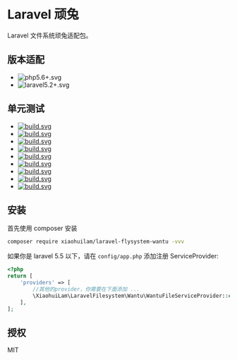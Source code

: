 # Laravel 顽兔
Laravel 文件系统顽兔适配包。


## 版本适配
- ![php5.6+.svg](https://img.shields.io/badge/PHP-5.6+-4c1.svg)
- ![laravel5.2+.svg](https://img.shields.io/badge/Laravel-5.0+-4c1.svg)

## 单元测试
- [![build.svg](https://badges.herokuapp.com/travis/xiaohuilam/laravel-flysystem-wantu?branch=master&env=LARAVEL=%275.8.*%27&label=5.8)](https://travis-ci.org/xiaohuilam/laravel-flysystem-wantu)
- [![build.svg](https://badges.herokuapp.com/travis/xiaohuilam/laravel-flysystem-wantu?branch=master&env=LARAVEL=%275.7.*%27&label=5.7)](https://travis-ci.org/xiaohuilam/laravel-flysystem-wantu)
- [![build.svg](https://badges.herokuapp.com/travis/xiaohuilam/laravel-flysystem-wantu?branch=master&env=LARAVEL=%275.6.*%27&label=5.6)](https://travis-ci.org/xiaohuilam/laravel-flysystem-wantu)
- [![build.svg](https://badges.herokuapp.com/travis/xiaohuilam/laravel-flysystem-wantu?branch=master&env=LARAVEL=%275.5.*%27&label=5.5)](https://travis-ci.org/xiaohuilam/laravel-flysystem-wantu)
- [![build.svg](https://badges.herokuapp.com/travis/xiaohuilam/laravel-flysystem-wantu?branch=master&env=LARAVEL=%275.4.*%27&label=5.4)](https://travis-ci.org/xiaohuilam/laravel-flysystem-wantu)
- [![build.svg](https://badges.herokuapp.com/travis/xiaohuilam/laravel-flysystem-wantu?branch=master&env=LARAVEL=%275.3.*%27&label=5.3)](https://travis-ci.org/xiaohuilam/laravel-flysystem-wantu)
- [![build.svg](https://badges.herokuapp.com/travis/xiaohuilam/laravel-flysystem-wantu?branch=master&env=LARAVEL=%275.2.*%27&label=5.2)](https://travis-ci.org/xiaohuilam/laravel-flysystem-wantu)
- [![build.svg](https://badges.herokuapp.com/travis/xiaohuilam/laravel-flysystem-wantu?branch=master&env=LARAVEL=%275.1.*%27&label=5.1)](https://travis-ci.org/xiaohuilam/laravel-flysystem-wantu)
- [![build.svg](https://badges.herokuapp.com/travis/xiaohuilam/laravel-flysystem-wantu?branch=master&env=LARAVEL=%275.0.*%27&label=5.0)](https://travis-ci.org/xiaohuilam/laravel-flysystem-wantu)


## 安装

首先使用 composer 安装

```bash
composer require xiaohuilam/laravel-flysystem-wantu -vvv
```
如果你是 laravel 5.5 以下，请在 `config/app.php` 添加注册 ServiceProvider:
```php
<?php
return [
    'providers' => [
        //其他的provider，你需要在下面添加 ...
        \XiaohuiLam\LaravelFilesystem\Wantu\WantuFileServiceProvider::class,
    ],
];
```


## 授权
MIT
